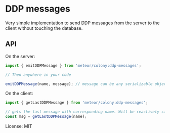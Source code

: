 # DDP messages

Very simple implementation to send DDP messages from the server to the client without touching the database.

## API

On the server:

```javascript
import { emitDDPMessage } from 'meteor/colony:ddp-messages';

// Then anywhere in your code

emitDDPMessage(name, message); // message can be any serializable object
```

On the client:

```javascript
import { getLastDDPMessage } from 'meteor/colony:ddp-messages';

// gets the last message with corresponding name. Will be reactively called when used in Tracker.
const msg = getLastDDPMessage(name);
```

License: MIT
